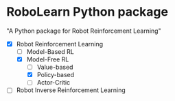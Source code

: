 # RoboLearn Python package

"A Python package for Robot Reinforcement Learning"

- [x] Robot Reinforcement Learning
    - [ ] Model-Based RL
    - [x] Model-Free RL
        - [ ] Value-based
        - [x] Policy-based
        - [ ] Actor-Critic
- [ ] Robot Inverse Reinforcement Learning